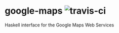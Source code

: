 google-maps ![travis-ci](https://travis-ci.org/jhedev/google-maps.svg?branch=master)
===========

Haskell interface for the Google Maps Web Services

